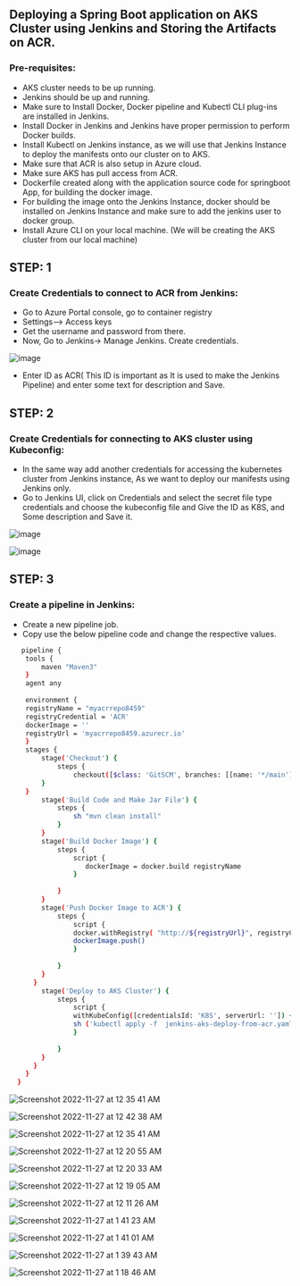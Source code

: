 ## Deploying a Spring Boot application on AKS Cluster using Jenkins and Storing the Artifacts on ACR.

### Pre-requisites:
  - AKS cluster needs to be up running.
  - Jenkins should be up and running.
  - Make sure to Install Docker, Docker pipeline and Kubectl CLI plug-ins are installed in Jenkins.
  - Install Docker in Jenkins and Jenkins have proper permission to perform Docker builds.
  - Install Kubectl on Jenkins instance, as we will use that Jenkins Instance to deploy the manifests onto our cluster on to AKS.
  - Make sure that ACR is also setup in Azure cloud.
  - Make sure AKS has pull access from ACR.
  - Dockerfile created along with the application source code for springboot App, for building the docker image.
  - For building the image onto the Jenkins Instance, docker should be installed on Jenkins Instance and make sure to add the jenkins user to docker group.
  - Install Azure CLI on your local machine. (We will be creating the AKS cluster from our local machine)
  
## STEP: 1
### Create Credentials to connect to ACR from Jenkins:
  - Go to Azure Portal console, go to container registry
  - Settings--> Access keys
  - Get the username and password from there.
  - Now, Go to Jenkins-> Manage Jenkins. Create credentials.
    
![image](https://user-images.githubusercontent.com/92631457/204107836-205849f4-ed56-41c1-b78f-6c1235c7e362.png)
    
  - Enter ID as ACR( This ID is important as It is used to make the Jenkins Pipeline) and enter some text for description and Save.
  
## STEP: 2
### Create Credentials for connecting to AKS cluster using Kubeconfig:
  - In the same way add another credentials for accessing the kubernetes cluster from Jenkins instance, As we want to deploy our manifests using Jenkins only. 
  - Go to Jenkins UI, click on Credentials and select the secret file type credentials and choose the kubeconfig file and Give the ID as K8S, and Some description and Save it.
  
  ![image](https://user-images.githubusercontent.com/92631457/204108693-7ef05cd4-d4c0-4757-82d3-cea2832aec3f.png)

  ![image](https://user-images.githubusercontent.com/92631457/204108724-1d678a0f-9a17-4751-b662-de50b19351f5.png)

 ## STEP: 3
 ### Create a pipeline in Jenkins:
 - Create a new pipeline job.
 - Copy use the below pipeline code and change the respective values. 
 
```sh
   pipeline {
    tools {
        maven "Maven3"
    }
    agent any
    
    environment {
    registryName = "myacrrepo8459"
    registryCredential = 'ACR'
    dockerImage = ''
    registryUrl = 'myacrrepo8459.azurecr.io'
    }
    stages {
        stage('Checkout') {
            steps {
                checkout([$class: 'GitSCM', branches: [[name: '*/main']], extensions: [], userRemoteConfigs: [[url: 'https://github.com/tarunk0/DeploySpringbootAppToAKS.git']]])
        }
    }
        stage('Build Code and Make Jar File') {
            steps {
                sh "mvn clean install"
            }
        }
        stage('Build Docker Image') {
            steps {
                script {
                   dockerImage = docker.build registryName
                }
                
            }
        }
        stage('Push Docker Image to ACR') {
            steps {
                script {
                docker.withRegistry( "http://${registryUrl}", registryCredential ) {
                dockerImage.push()
                }
                
            }
        }
      } 
        stage('Deploy to AKS Cluster') {
            steps {
                script {
                withKubeConfig([credentialsId: 'K8S', serverUrl: '']) {
                sh ('kubectl apply -f  jenkins-aks-deploy-from-acr.yaml')
                }
                
            }
        }
      } 
    }
  }
```
    
![Screenshot 2022-11-27 at 12 35 41 AM](https://user-images.githubusercontent.com/92631457/204108876-61ad318f-4963-4969-a853-8bc899447089.png)

![Screenshot 2022-11-27 at 12 42 38 AM](https://user-images.githubusercontent.com/92631457/204108893-88c4d2a2-20fb-4c28-bf56-2b1ed6ed0ca2.png)

![Screenshot 2022-11-27 at 12 35 41 AM](https://user-images.githubusercontent.com/92631457/204108910-70860cf4-0116-49dd-8733-ecad896a630e.png)

![Screenshot 2022-11-27 at 12 20 55 AM](https://user-images.githubusercontent.com/92631457/204108915-2c72faec-13cb-455a-9f3e-25e6c2448b04.png)

![Screenshot 2022-11-27 at 12 20 33 AM](https://user-images.githubusercontent.com/92631457/204108919-e215fbf1-cc16-4bcb-b0fc-51bb087422c2.png)

![Screenshot 2022-11-27 at 12 19 05 AM](https://user-images.githubusercontent.com/92631457/204108922-1e595786-b0dc-4ec0-a5d9-9b195ac23d69.png)


![Screenshot 2022-11-27 at 12 11 26 AM](https://user-images.githubusercontent.com/92631457/204108925-4e01acee-453d-49a5-ad6c-05cb6611fc3d.png)


![Screenshot 2022-11-27 at 1 41 23 AM](https://user-images.githubusercontent.com/92631457/204108928-4d0ddfd4-1fc7-4ad7-bcec-a2e3d265db58.png)


![Screenshot 2022-11-27 at 1 41 01 AM](https://user-images.githubusercontent.com/92631457/204108931-dad58758-ef87-4178-bfdb-cac79b66b7ab.png)


![Screenshot 2022-11-27 at 1 39 43 AM](https://user-images.githubusercontent.com/92631457/204108936-de7d8be7-650e-4e57-ba3e-5d19f75bb58d.png)


![Screenshot 2022-11-27 at 1 18 46 AM](https://user-images.githubusercontent.com/92631457/204108942-ce8a54d6-5e88-4a2b-96c5-f37a3bf56cfa.png)

